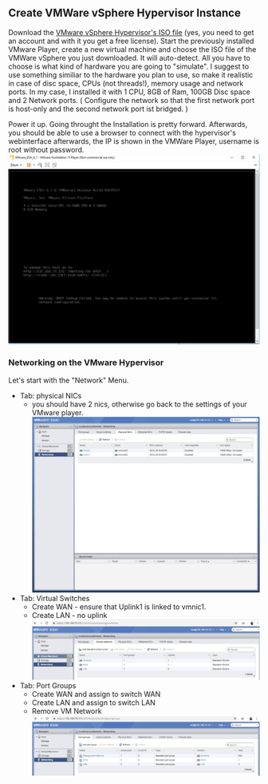 ## Create VMWare vSphere Hypervisor Instance
 Download the [VMware vSphere Hypervisor's ISO file](https://my.vmware.com/en/web/vmware/evalcenter?p=free-esxi6) (yes, you need to get an account and with it you get a free license).
 Start the previously installed VMware Player, create a new virtual machine and choose the ISO file of the VMWare vSphere you just downloaded. It will auto-detect. All you have to choose is what kind of hardware you are going to "simulate". I suggest to use something similiar to the hardware you plan to use, so make it realistic in case of disc space, CPUs (not threads!), memory usage and network ports.
 In my case, I installed it with 1 CPU, 8GB of Ram, 100GB Disc space and 2 Network ports. ( Configure the network so that the first network port is host-only and the second network port ist bridged. )

 Power it up. Going throught the Installation is pretty forward.  Afterwards, you should be able to use a browser to connect with the hypervisor's webinterface afterwards, the IP is shown in the VMWare Player, username is root without password.
![Tab: Port Groups](VMware_esxi_main.png)

### Networking on the VMware Hypervisor
Let's start with the "Network" Menu. 
- Tab: physical NICs
    - you should have 2 nics, otherwise go back to the settings of your VMware player.
    ![Tab: physical NICs](Vmware_esxi_physical_NICs.png)
- Tab: Virtual Switches
    - Create WAN - ensure that Uplink1 is linked to vmnic1.
    - Create LAN - no uplink
    ![Tab: Virtual Switches](Vmware_esxi_virtual_switches.png)
- Tab: Port Groups
    - Create WAN and assign to switch WAN
    - Create LAN and assign to switch LAN
    - Remove VM Network
    ![Tab: Port Groups](Vmware_esxi_portgroups.png)
